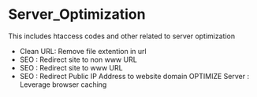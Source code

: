 # Server_Optimization
This includes htaccess codes and other related to server optimization

- Clean URL: Remove file extention in url
- SEO : Redirect site to non www URL
- SEO : Redirect site to www URL
- SEO : Redirect Public IP Address to website domain
OPTIMIZE Server : Leverage browser caching
